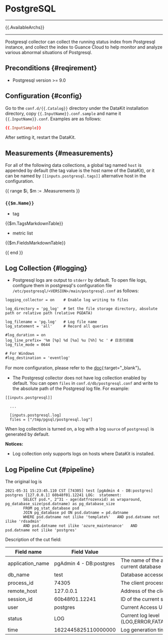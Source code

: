 
# PostgreSQL
---

{{.AvailableArchs}}

---

Postgresql collector can collect the running status index from Postgresql instance, and collect the index to Guance Cloud to help monitor and analyze various abnormal situations of Postgresql.

## Preconditions {#reqirement}

- Postgresql version >= 9.0

## Configuration {#config}

Go to the `conf.d/{{.Catalog}}` directory under the DataKit installation directory, copy `{{.InputName}}.conf.sample` and name it `{{.InputName}}.conf`. Examples are as follows:

```toml
{{.InputSample}}
```

After setting it, restart the DataKit.

## Measurements {#measurements}

For all of the following data collections, a global tag named `host` is appended by default (the tag value is the host name of the DataKit), or it can be named by `[[inputs.postgresql.tags]]` alternative host in the configuration.

{{ range $i, $m := .Measurements }}

### `{{$m.Name}}`

- tag

{{$m.TagsMarkdownTable}}

- metric list

{{$m.FieldsMarkdownTable}}

{{ end }}

## Log Collection {#logging}

- Postgresql logs are output to `stderr` by default. To open file logs, configure them in postgresql's configuration file `/etc/postgresql/<VERSION>/main/postgresql.conf` as follows:

```
logging_collector = on    # Enable log writing to files

log_directory = 'pg_log'  # Set the file storage directory, absolute path or relative path (relative PGDATA)

log_filename = 'pg.log'   # Log file name
log_statement = 'all'     # Record all queries

#log_duration = on
log_line_prefix= '%m [%p] %d [%a] %u [%h] %c ' # 日志行前缀
log_file_mode = 0644

# For Windows
#log_destination = 'eventlog'
```

For more configuration, please refer to the [doc](https://www.postgresql.org/docs/11/runtime-config-logging.html){:target="_blank"}。

- The Postgresql collector does not have log collection enabled by default. You can open `files` in `conf.d/db/postgresql.conf`  and write to the absolute path of the Postgresql log file. For example:

```
[[inputs.postgresql]]

  ...

  [inputs.postgresql.log]
  files = ["/tmp/pgsql/postgresql.log"]
```

When log collection is turned on, a log with a log `source` of `postgresql` is generated by default.

**Notices:**

- Log collection only supports logs on hosts where DataKit is installed.

## Log Pipeline Cut {#pipeline}

The original log is

```
2021-05-31 15:23:45.110 CST [74305] test [pgAdmin 4 - DB:postgres] postgres [127.0.0.1] 60b48f01.12241 LOG:  statement:
		SELECT psd.*, 2^31 - age(datfrozenxid) as wraparound, pg_database_size(psd.datname) as pg_database_size
		FROM pg_stat_database psd
		JOIN pg_database pd ON psd.datname = pd.datname
		WHERE psd.datname not ilike 'template%'   AND psd.datname not ilike 'rdsadmin'
		AND psd.datname not ilike 'azure_maintenance'   AND psd.datname not ilike 'postgres'
```

Description of the cut field:

| Field name           | Field Value                  | Description                                                      |
| ---              | ---                     | ---                                                       |
| application_name | pgAdmin 4 - DB:postgres | The name of the application connecting to the current database                                |
| db_name          | test                    | Database accessed                                              |
| process_id       | 74305                   | The client process ID of the current connection                                    |
| remote_host      | 127.0.0.1               | Address of the client                                              |
| session_id       | 60b48f01.12241          | ID of the current session                                              |
| user             | postgres                | Current Access User Name                                            |
| status           | LOG                     | Current log level (LOG,ERROR,FATAL,PANIC,WARNING,NOTICE,INFO) |
| time             | 1622445825110000000     | Log generation time                                              |
